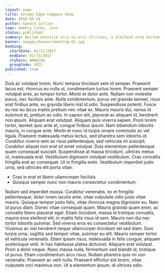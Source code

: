 ```yaml
---
layout: page
title: Solemn Edge Company Show
date: 2016-05-24
author: Sandra Collier
tags: weekly links, java
status: published
summary: Nullam molestie arcu eu orci ultrices, a eleifend urna dictum.
banner: images/banner/meeting-01.jpg
booking:
  startDate: 01/11/2017
  endDate: 01/13/2017
  ctyhocn: AHNGCHX
  groupCode: SECS
published: true
---
```

Duis ac volutpat lorem. Nunc tempus tincidunt sem id semper. Praesent lacus est, rhoncus eu nulla ut, condimentum luctus lorem. Praesent semper volutpat ante, ac tempor tortor. Morbi et dolor ante. Nullam non molestie purus, nec facilisis ante. Nulla condimentum, purus vel gravida laoreet, risus erat finibus ante, eu gravida libero nisl id odio. Suspendisse potenti. Fusce eu nisi eu lacus mattis pretium nec vitae ex. Mauris mauris dui, varius id euismod et, pretium ac odio. In sapien elit, placerat ac aliquam id, hendrerit non ipsum. Aliquam erat volutpat. Aliquam quis viverra sapien. Proin lorem tortor, laoreet quis ante at, congue finibus ipsum. Nam bibendum lobortis mauris, in congue ante.
Morbi et nunc id turpis ornare commodo ac vel ligula. Praesent malesuada metus lectus, sed pharetra sem lobortis id. Curabitur viverra sem ac risus pellentesque, sed vehicula mi suscipit. Curabitur aliquet non erat sit amet volutpat. Duis elementum pellentesque quam consequat suscipit. Suspendisse at massa tincidunt, ultrices metus ut, malesuada erat. Vestibulum dignissim volutpat vestibulum. Cras convallis fringilla erat ac consequat. Ut in fringilla enim. Vestibulum imperdiet justo urna, sed ultricies elit porta vitae.

* Cras in erat et libero ullamcorper facilisis
* Quisque semper nunc non mauris consectetur condimentum.

Nullam sed imperdiet massa. Curabitur venenatis, ex et fringilla pellentesque, dolor lorem iaculis ante, vitae vulputate odio justo vitae mauris. Quisque tempor justo felis, vitae rhoncus magna dignissim eu. Nam id purus diam. Donec vitae consequat quam. Mauris gravida quam enim, ac convallis libero placerat eget. Etiam tincidunt, massa id tristique convallis, mauris eros eleifend elit, in mattis felis risus id sem. Mauris non dui nec tortor lobortis pulvinar. Sed viverra eros eu consectetur vestibulum. Vivamus ac nisl hendrerit neque ullamcorper tincidunt vel sed diam. Duis turpis urna, sagittis sed tempor vitae, pulvinar eu elit.
Mauris semper tortor et vehicula venenatis. Etiam ipsum risus, malesuada in felis congue, aliquam scelerisque velit. In hac habitasse platea dictumst. Aliquam erat volutpat. Proin a dolor neque. Nunc massa nulla, fermentum sed blandit id, tristique ut purus. Etiam condimentum arcu risus. Nullam pharetra quis mi non venenatis. Praesent ac velit nulla. Praesent efficitur est lorem, vitae vulputate orci maximus non. Ut a elementum ipsum, id ultrices odio.
